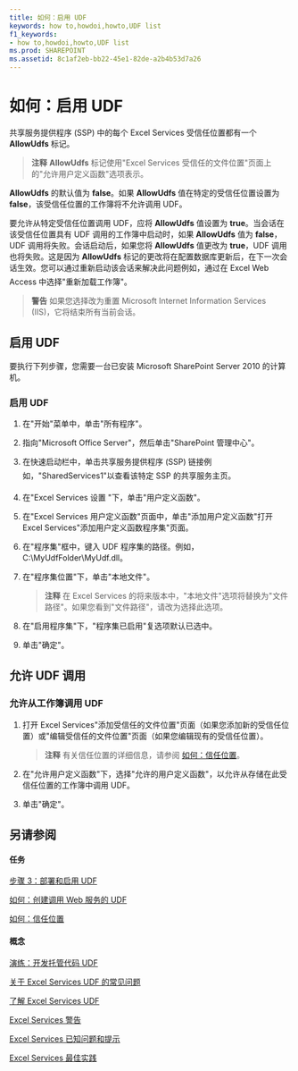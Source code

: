 ```yaml
---
title: 如何：启用 UDF
keywords: how to,howdoi,howto,UDF list
f1_keywords:
- how to,howdoi,howto,UDF list
ms.prod: SHAREPOINT
ms.assetid: 8c1af2eb-bb22-45e1-82de-a2b4b53d7a26
---
```



# 如何：启用 UDF

共享服务提供程序 (SSP) 中的每个 Excel Services 受信任位置都有一个 **AllowUdfs** 标记。
  
    
    


> **注释**
> **AllowUdfs** 标记使用"Excel Services 受信任的文件位置"页面上的"允许用户定义函数"选项表示。
  
    
    


 **AllowUdfs** 的默认值为 **false**。如果 **AllowUdfs** 值在特定的受信任位置设置为 **false**，该受信任位置的工作簿将不允许调用 UDF。 
  
    
    

要允许从特定受信任位置调用 UDF，应将 **AllowUdfs** 值设置为 **true**。当会话在该受信任位置具有 UDF 调用的工作簿中启动时，如果 **AllowUdfs** 值为 **false**，UDF 调用将失败。会话启动后，如果您将 **AllowUdfs** 值更改为 **true**，UDF 调用也将失败。这是因为 **AllowUdfs** 标记的更改将在配置数据库更新后，在下一次会话生效。您可以通过重新启动该会话来解决此问题例如，通过在 Excel Web Access 中选择"重新加载工作簿"。
> **警告**
> 如果您选择改为重置 Microsoft Internet Information Services (IIS)，它将结束所有当前会话。 
  
    
    


## 启用 UDF

要执行下列步骤，您需要一台已安装 Microsoft SharePoint Server 2010 的计算机。
  
    
    

### 启用 UDF


1. 在"开始"菜单中，单击"所有程序"。 
    
  
2. 指向"Microsoft Office Server"，然后单击"SharePoint 管理中心"。 
    
  
3. 在快速启动栏中，单击共享服务提供程序 (SSP) 链接例如，"SharedServices1"以查看该特定 SSP 的共享服务主页。
    
  
4. 在"Excel Services 设置 "下，单击"用户定义函数"。 
    
  
5. 在"Excel Services 用户定义函数"页面中，单击"添加用户定义函数"打开 Excel Services"添加用户定义函数程序集"页面。
    
  
6. 在"程序集"框中，键入 UDF 程序集的路径。例如，C:\\MyUdfFolder\\MyUdf.dll。
    
  
7. 在"程序集位置"下，单击"本地文件"。
    
    > **注释**
      > 在 Excel Services 的将来版本中，"本地文件"选项将替换为"文件路径"。如果您看到"文件路径"，请改为选择此选项。 
8. 在"启用程序集"下，"程序集已启用"复选项默认已选中。
    
  
9. 单击"确定"。
    
  

## 允许 UDF 调用


### 允许从工作簿调用 UDF


1. 打开 Excel Services"添加受信任的文件位置"页面（如果您添加新的受信任位置）或"编辑受信任的文件位置"页面（如果您编辑现有的受信任位置）。 
    
    > **注释**
      > 有关信任位置的详细信息，请参阅 [如何：信任位置](how-to-trust-a-location.md)。 
2. 在"允许用户定义函数"下，选择"允许的用户定义函数"，以允许从存储在此受信任位置的工作簿中调用 UDF。
    
  
3. 单击"确定"。
    
  

## 另请参阅


#### 任务


  
    
    
 [步骤 3：部署和启用 UDF](step-3-deploying-and-enabling-udfs.md)
  
    
    
 [如何：创建调用 Web 服务的 UDF](how-to-create-a-udf-that-calls-a-web-service.md)
  
    
    
 [如何：信任位置](how-to-trust-a-location.md)
#### 概念


  
    
    
 [演练：开发托管代码 UDF](walkthrough-developing-a-managed-code-udf.md)
  
    
    
 [关于 Excel Services UDF 的常见问题](frequently-asked-questions-about-excel-services-udfs.md)
  
    
    
 [了解 Excel Services UDF](understanding-excel-services-udfs.md)
  
    
    
 [Excel Services 警告](excel-services-alerts.md)
  
    
    
 [Excel Services 已知问题和提示](excel-services-known-issues-and-tips.md)
  
    
    
 [Excel Services 最佳实践](excel-services-best-practices.md)
